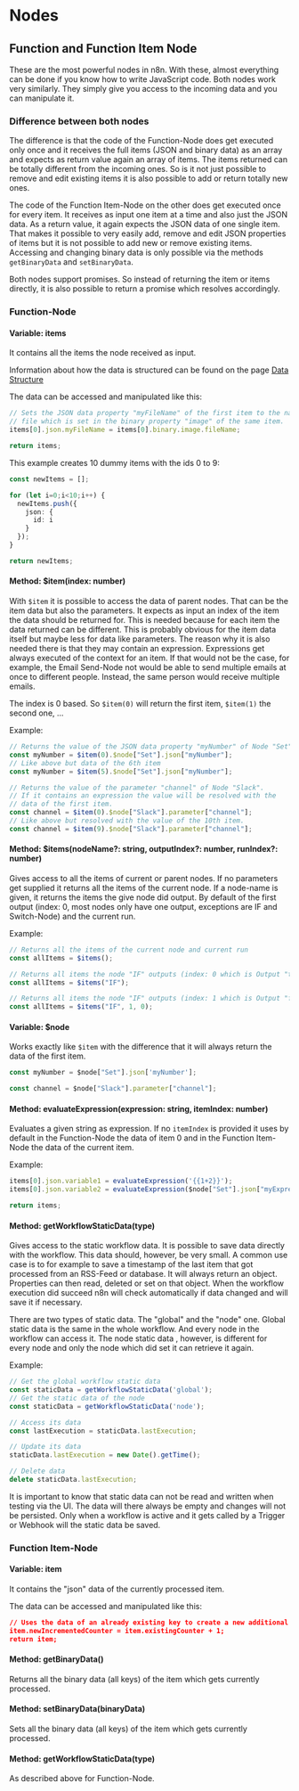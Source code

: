 # Nodes

## Function and Function Item Node

These are the most powerful nodes in n8n. With these, almost everything can be done if you know how to
write JavaScript code. Both nodes work very similarly. They simply give you access to the incoming data
and you can manipulate it.


### Difference between both nodes

The difference is that the code of the Function-Node does get executed only once and it receives the
full items (JSON and binary data) as an array and expects as return value again an array of items. The items
returned can be totally different from the incoming ones. So is it not just possible to remove and edit
existing items it is also possible to add or return totally new ones.

The code of the Function Item-Node on the other does get executed once for every item. It receives
as input one item at a time and also just the JSON data. As a return value, it again expects the JSON data
of one single item. That makes it possible to very easily add, remove and edit JSON properties of items
but it is not possible to add new or remove existing items. Accessing and changing binary data is only
possible via the methods `getBinaryData` and `setBinaryData`.

Both nodes support promises. So instead of returning the item or items directly, it is also possible to
return a promise which resolves accordingly.


### Function-Node

#### Variable: items

It contains all the items the node received as input.

Information about how the data is structured can be found on the page [Data Structure](data-structure.md)

The data can be accessed and manipulated like this:

```typescript
// Sets the JSON data property "myFileName" of the first item to the name of the
// file which is set in the binary property "image" of the same item.
items[0].json.myFileName = items[0].binary.image.fileName;

return items;
```

This example creates 10 dummy items with the ids 0 to 9:

```typescript
const newItems = [];

for (let i=0;i<10;i++) {
  newItems.push({
    json: {
      id: i
    }
  });
}

return newItems;
```


#### Method: $item(index: number)

With `$item` it is possible to access the data of parent nodes. That can be the item data but also
the parameters. It expects as input an index of the item the data should be returned for. This is
needed because for each item the data returned can be different. This is probably obvious for the
item data itself but maybe less for data like parameters. The reason why it is also needed there is
that they may contain an expression. Expressions get always executed of the context for an item.
If that would not be the case, for example, the Email Send-Node not would be able to send multiple
emails at once to different people. Instead, the same person would receive multiple emails.

The index is 0 based. So `$item(0)` will return the first item, `$item(1)` the second one, ...

Example:

```typescript
// Returns the value of the JSON data property "myNumber" of Node "Set" (first item)
const myNumber = $item(0).$node["Set"].json["myNumber"];
// Like above but data of the 6th item
const myNumber = $item(5).$node["Set"].json["myNumber"];

// Returns the value of the parameter "channel" of Node "Slack".
// If it contains an expression the value will be resolved with the
// data of the first item.
const channel = $item(0).$node["Slack"].parameter["channel"];
// Like above but resolved with the value of the 10th item.
const channel = $item(9).$node["Slack"].parameter["channel"];
```


#### Method: $items(nodeName?: string, outputIndex?: number, runIndex?: number)

Gives access to all the items of current or parent nodes. If no parameters get supplied
it returns all the items of the current node.
If a node-name is given, it returns the items the give node did output. By default of the
first output (index: 0, most nodes only have one output, exceptions are IF and Switch-Node)
and the current run.

Example:

```typescript
// Returns all the items of the current node and current run
const allItems = $items();

// Returns all items the node "IF" outputs (index: 0 which is Output "true" of current run)
const allItems = $items("IF");

// Returns all items the node "IF" outputs (index: 1 which is Output "false" of run 0 which is the first one)
const allItems = $items("IF", 1, 0);
```


#### Variable: $node

Works exactly like `$item` with the difference that it will always return the data of the first item.

```typescript
const myNumber = $node["Set"].json['myNumber'];

const channel = $node["Slack"].parameter["channel"];
```


#### Method: evaluateExpression(expression: string, itemIndex: number)

Evaluates a given string as expression.
If no `itemIndex` is provided it uses by default in the Function-Node the data of item 0 and
in the Function Item-Node the data of the current item.

Example:

```javascript
items[0].json.variable1 = evaluateExpression('{{1+2}}');
items[0].json.variable2 = evaluateExpression($node["Set"].json["myExpression"], 1);

return items;
```


#### Method: getWorkflowStaticData(type)

Gives access to the static workflow data.
It is possible to save data directly with the workflow. This data should, however, be very small.
A common use case is to for example to save a timestamp of the last item that got processed from
an RSS-Feed or database. It will always return an object. Properties can then read, deleted or
set on that object. When the workflow execution did succeed n8n will check automatically if data
changed and will save it if necessary.

There are two types of static data. The "global" and the "node" one. Global static data is the
same in the whole workflow. And every node in the workflow can access it. The node static data
, however, is different for every node and only the node which did set it can retrieve it again.

Example:

```javascript
// Get the global workflow static data
const staticData = getWorkflowStaticData('global');
// Get the static data of the node
const staticData = getWorkflowStaticData('node');

// Access its data
const lastExecution = staticData.lastExecution;

// Update its data
staticData.lastExecution = new Date().getTime();

// Delete data
delete staticData.lastExecution;
```

It is important to know that static data can not be read and written when testing via the UI.
The data will there always be empty and changes will not be persisted. Only when a workflow
is active and it gets called by a Trigger or Webhook will the static data be saved.



### Function Item-Node


#### Variable: item

It contains the "json" data of the currently processed item.

The data can be accessed and manipulated like this:

```json
// Uses the data of an already existing key to create a new additional one
item.newIncrementedCounter = item.existingCounter + 1;
return item;
```


#### Method: getBinaryData()

Returns all the binary data (all keys) of the item which gets currently processed.


#### Method: setBinaryData(binaryData)

Sets all the binary data (all keys) of the item which gets currently processed.


#### Method: getWorkflowStaticData(type)

As described above for Function-Node.
